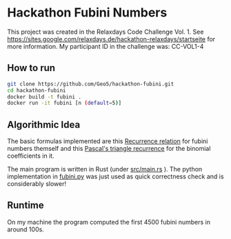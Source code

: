 # Hackathon Fubini Numbers

This project was created in the Relaxdays Code Challenge Vol. 1. See https://sites.google.com/relaxdays.de/hackathon-relaxdays/startseite for more information. My participant ID in the challenge was: CC-VOL1-4

## How to run

```bash
git clone https://github.com/Geo5/hackathon-fubini.git
cd hackathon-fubini
docker build -t fubini .
docker run -it fubini [n (default=5)]
```

## Algorithmic Idea

The basic formulas implemented are this [Recurrence relation](https://en.wikipedia.org/wiki/Ordered_Bell_number#Recurrence_and_modular_periodicity) for fubini numbers themself and this [Pascal's triangle recurrence](https://en.wikipedia.org/wiki/Binomial_coefficient#Pascal's_triangle) for the binomial coefficients in it.

The main program is written in Rust (under [src/main.rs](src/main.rs) ). The python implementation in [fubini.py](fubini.py) was just used as quick correctness check and is considerably slower!

## Runtime

On my machine the program computed the first 4500 fubini numbers in around 100s.
